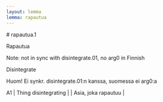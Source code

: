 ```yaml
---
layout: lemma
lemma: rapautua
---
```


<div class="sense">
# <span class="sensename">rapautua.1</span>

<span class="description">Rapautua</span>

Note: not in sync with disintegrate.01, no arg0 in Finnish

<span class="description">Disintegrate</span>

Huom! Ei synkr. disintegrate.01:n kanssa, suomessa ei arg0:a

A1 | Thing disintegrating |   | Asia, joka rapautuu |  

</div>

